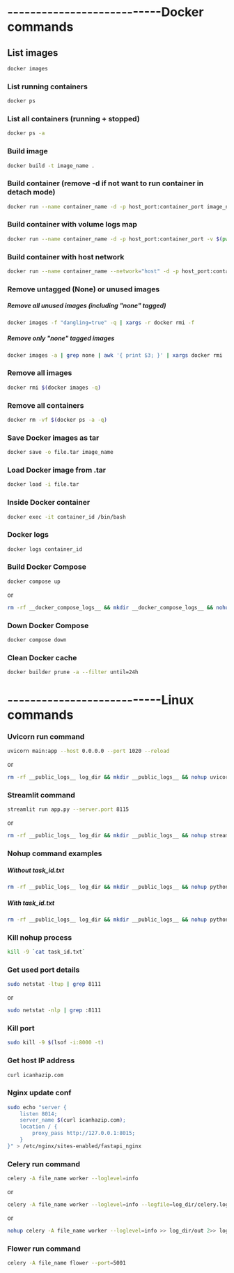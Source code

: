 # ---------------------------Docker commands

## List images
```bash
docker images
```




### List running containers
```bash
docker ps
```

### List all containers (running + stopped)
```bash
docker ps -a
```

### Build image
```bash
docker build -t image_name .
```

### Build container (remove -d if not want to run container in detach mode)
```bash
docker run --name container_name -d -p host_port:container_port image_name
```

### Build container with volume logs map
```bash
docker run --name container_name -d -p host_port:container_port -v $(pwd)/logs:/app/logs image_name
```

### Build container with host network
```bash
docker run --name container_name --network="host" -d -p host_port:container_port image_name
```

### Remove untagged (None) or unused images
##### Remove all unused images (including "none" tagged)
```bash
docker images -f "dangling=true" -q | xargs -r docker rmi -f
```
##### Remove only "none" tagged images
```bash
docker images -a | grep none | awk '{ print $3; }' | xargs docker rmi
```

### Remove all images
```bash
docker rmi $(docker images -q)
```

### Remove all containers
```bash
docker rm -vf $(docker ps -a -q)
```

### Save Docker images as tar
```bash
docker save -o file.tar image_name
```

### Load Docker image from .tar
```bash
docker load -i file.tar
```

### Inside Docker container
```bash
docker exec -it container_id /bin/bash
```

### Docker logs
```bash
docker logs container_id
```

### Build Docker Compose
```bash
docker compose up
```
or
```bash
rm -rf __docker_compose_logs__ && mkdir __docker_compose_logs__ && nohup docker compose up --remove-orphans --build >> __docker_compose_logs__/out 2>> __docker_compose_logs__/error &
```

### Down Docker Compose
```bash
docker compose down
```

### Clean Docker cache
```bash
docker builder prune -a --filter until=24h
```


# ---------------------------Linux commands

### Uvicorn run command
```bash
uvicorn main:app --host 0.0.0.0 --port 1020 --reload
```
or
```bash
rm -rf __public_logs__ log_dir && mkdir __public_logs__ && nohup uvicorn main:app --host 0.0.0.0 --port 8000 --reload >> __public_logs__/out 2>> __public_logs__/error & echo $! > task_id.txt
```

### Streamlit command
```bash
streamlit run app.py --server.port 8115
```
or
```bash
rm -rf __public_logs__ log_dir && mkdir __public_logs__ && nohup streamlit run app.py --server.port 8115 >> __public_logs__/out 2>> __public_logs__/error & echo $! > task_id.txt
```

### Nohup command examples
##### Without task_id.txt
```bash
rm -rf __public_logs__ log_dir && mkdir __public_logs__ && nohup python -u app.py >> __public_logs__/out 2>> __public_logs__/error &
```
##### With task_id.txt
```bash
rm -rf __public_logs__ log_dir && mkdir __public_logs__ && nohup python -u app.py >> __public_logs__/out 2>> __public_logs__/error & echo $! > task_id.txt
```

### Kill nohup process
```bash
kill -9 `cat task_id.txt`
```

### Get used port details
```bash
sudo netstat -ltup | grep 8111
```
or
```bash
sudo netstat -nlp | grep :8111
```

### Kill port
```bash
sudo kill -9 $(lsof -i:8000 -t)
```

### Get host IP address
```bash
curl icanhazip.com
```

### Nginx update conf
```bash
sudo echo "server {
    listen 8014;
    server_name $(curl icanhazip.com);
    location / {
        proxy_pass http://127.0.0.1:8015;
    }
}" > /etc/nginx/sites-enabled/fastapi_nginx
```

### Celery run command
```bash
celery -A file_name worker --loglevel=info
```
or
```bash
celery -A file_name worker --loglevel=info --logfile=log_dir/celery.log
```
or
```bash
nohup celery -A file_name worker --loglevel=info >> log_dir/out 2>> log_dir/error & echo $! > task_id.txt
```

### Flower run command
```bash
celery -A file_name flower --port=5001
```
